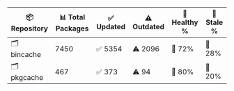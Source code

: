 | 📦 Repository | 📊 Total Packages | ✅ Updated | ⚠️ Outdated | 💚 Healthy % | 🔴 Stale % |
|---------------|-------------------|------------|-------------|-------------|------------|
| 🗂️ bincache | 7450 | ✅ 5354 | ⚠️ 2096 | 💚 72% | 🔴 28% |
| 🗂️ pkgcache | 467 | ✅ 373 | ⚠️ 94 | 💚 80% | 🔴 20% |
